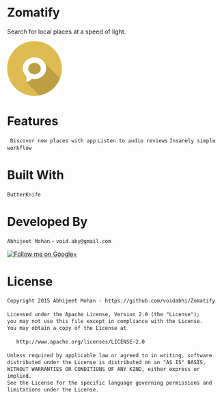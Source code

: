 # Zomatify

Search for local places at a speed of light.

![Zomatify](app/src/main/res/drawable/messages.png)

Features
========
``` Discover new places with app```
``` Listen to audio reviews ```
``` Insanely simple workflow ```

Built With
============
`ButterKnife`

Developed By
============

`Abhijeet Mohan` - `void.aby@gmail.com`

<a href="https://plus.google.com/104070882148677917719/about">
  <img alt="Follow me on Google+"
       src="http://data.pkmmte.com/temp/social_google_plus_logo.png" />
</a>

License
=======

```
Copyright 2015 Abhijeet Mohan - https://github.com/voidabhi/Zomatify

Licensed under the Apache License, Version 2.0 (the "License");
you may not use this file except in compliance with the License.
You may obtain a copy of the License at

   http://www.apache.org/licenses/LICENSE-2.0

Unless required by applicable law or agreed to in writing, software
distributed under the License is distributed on an "AS IS" BASIS,
WITHOUT WARRANTIES OR CONDITIONS OF ANY KIND, either express or implied.
See the License for the specific language governing permissions and
limitations under the License.
```



